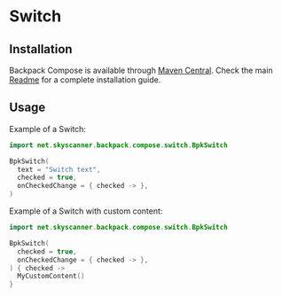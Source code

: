 # Switch

## Installation

Backpack Compose is available through [Maven Central](https://search.maven.org/artifact/net.skyscanner.backpack/backpack-compose). Check the main [Readme](https://github.com/skyscanner/backpack-android#installation) for a complete installation guide.

## Usage

Example of a Switch:

```Kotlin
import net.skyscanner.backpack.compose.switch.BpkSwitch

BpkSwitch(
  text = "Switch text",
  checked = true,
  onCheckedChange = { checked -> },
)
```

Example of a Switch with custom content:

```Kotlin
import net.skyscanner.backpack.compose.switch.BpkSwitch

BpkSwitch(
  checked = true,
  onCheckedChange = { checked -> },
) { checked ->
  MyCustomContent()
}
```
